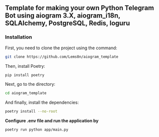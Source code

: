 ## Template for making your own Python Telegram Bot using aiogram 3.X, aiogram_i18n, SQLAlchemy, PostgreSQL, Redis, loguru


### Installation

First, you need to clone the project using the command:
```bash
git clone https://github.com/Lems0n/aiogram_template
```

Then, install Poetry:
```bash
pip install poetry
```

Next, go to the directory:
```bash
cd aiogram_template
```

And finally, install the dependencies:
```bash
poetry install --no-root
```

**Configure .env file and run the application by**
```bash
poetry run python app/main.py
```


